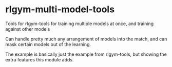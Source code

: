 # rlgym-multi-model-tools
Tools for rlgym-tools for training multiple models at once, and training against other models

Can handle pretty much any arrangement of models into the match, and can mask certain models
out of the learning.

The example is basically just the example from rlgym-tools, but showing the extra features
this module adds.
